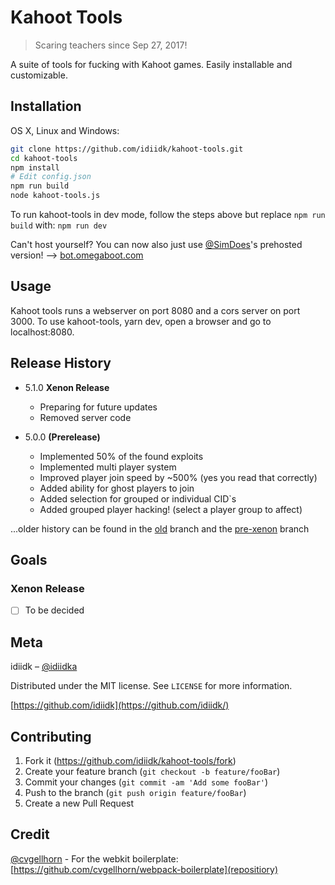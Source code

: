 # Kahoot Tools
> Scaring teachers since Sep 27, 2017!

A suite of tools for fucking with Kahoot games. Easily installable and customizable.

## Installation

OS X, Linux and Windows:

```sh
git clone https://github.com/idiidk/kahoot-tools.git
cd kahoot-tools
npm install
# Edit config.json
npm run build
node kahoot-tools.js
```

To run kahoot-tools in dev mode, follow the steps above but replace ```npm run build``` with: ```npm run dev```

Can't host yourself? You can now also just use [@SimDoes](https://github.com/simdoes)'s prehosted version!
--> [bot.omegaboot.com](https://bot.omegaboot.com)

## Usage

Kahoot tools runs a webserver on port 8080 and a cors server on port 3000. To use kahoot-tools, yarn dev, open a browser and go to localhost:8080.

## Release History

* 5.1.0 **Xenon Release**
    * Preparing for future updates
    * Removed server code

* 5.0.0 **(Prerelease)**
    * Implemented 50% of the found exploits
    * Implemented multi player system
    * Improved player join speed by ~500% (yes you read that correctly)
    * Added ability for ghost players to join
    * Added selection for grouped or individual CID`s
    * Added grouped player hacking! (select a player group to affect)

...older history can be found in the [old](https://github.com/idiidk/kahoot-tools/tree/old) branch and the [pre-xenon](https://github.com/idiidk/kahoot-tools/tree/pre-xenon) branch

## Goals

### Xenon Release
  - [ ] To be decided

## Meta

idiidk – [@idiidka](https://twitter.com/idiidka)

Distributed under the MIT license. See ``LICENSE`` for more information.

[https://github.com/idiidk](https://github.com/idiidk/)

## Contributing

1. Fork it (<https://github.com/idiidk/kahoot-tools/fork>)
2. Create your feature branch (`git checkout -b feature/fooBar`)
3. Commit your changes (`git commit -am 'Add some fooBar'`)
4. Push to the branch (`git push origin feature/fooBar`)
5. Create a new Pull Request

## Credit
[@cvgellhorn](https://github.com/cvgellhorn/) - For the webkit boilerplate: [https://github.com/cvgellhorn/webpack-boilerplate](repositiory)
